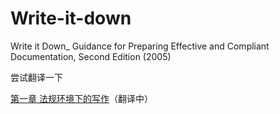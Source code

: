 # Write-it-down
Write it Down_ Guidance for Preparing Effective and Compliant Documentation, Second Edition (2005)

尝试翻译一下

[第一章 法规环境下的写作](https://github.com/zcgkiller/Write-it-down/blob/main/Translate/Chapter%20one%20CN.md)（翻译中）

